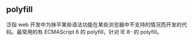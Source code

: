 ## polyfill
泛指 web 开发中为抹平某些语法功能在某些浏览器中不支持的情况而开发的代码。最常用的有 ECMAScript 6 的 polyfill，针对 IE 8- 的 polyfill。